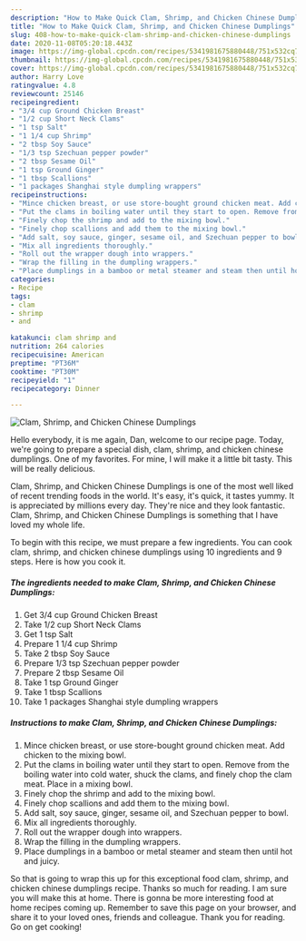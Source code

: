 ```yaml
---
description: "How to Make Quick Clam, Shrimp, and Chicken Chinese Dumplings"
title: "How to Make Quick Clam, Shrimp, and Chicken Chinese Dumplings"
slug: 408-how-to-make-quick-clam-shrimp-and-chicken-chinese-dumplings
date: 2020-11-08T05:20:18.443Z
image: https://img-global.cpcdn.com/recipes/5341981675880448/751x532cq70/clam-shrimp-and-chicken-chinese-dumplings-recipe-main-photo.jpg
thumbnail: https://img-global.cpcdn.com/recipes/5341981675880448/751x532cq70/clam-shrimp-and-chicken-chinese-dumplings-recipe-main-photo.jpg
cover: https://img-global.cpcdn.com/recipes/5341981675880448/751x532cq70/clam-shrimp-and-chicken-chinese-dumplings-recipe-main-photo.jpg
author: Harry Love
ratingvalue: 4.8
reviewcount: 25146
recipeingredient:
- "3/4 cup Ground Chicken Breast"
- "1/2 cup Short Neck Clams"
- "1 tsp Salt"
- "1 1/4 cup Shrimp"
- "2 tbsp Soy Sauce"
- "1/3 tsp Szechuan pepper powder"
- "2 tbsp Sesame Oil"
- "1 tsp Ground Ginger"
- "1 tbsp Scallions"
- "1 packages Shanghai style dumpling wrappers"
recipeinstructions:
- "Mince chicken breast, or use store-bought ground chicken meat. Add chicken to the mixing bowl."
- "Put the clams in boiling water until they start to open. Remove from the boiling water into cold water, shuck the clams, and finely chop the clam meat. Place in a mixing bowl."
- "Finely chop the shrimp and add to the mixing bowl."
- "Finely chop scallions and add them to the mixing bowl."
- "Add salt, soy sauce, ginger, sesame oil, and Szechuan pepper to bowl."
- "Mix all ingredients thoroughly."
- "Roll out the wrapper dough into wrappers."
- "Wrap the filling in the dumpling wrappers."
- "Place dumplings in a bamboo or metal steamer and steam then until hot and juicy."
categories:
- Recipe
tags:
- clam
- shrimp
- and

katakunci: clam shrimp and 
nutrition: 264 calories
recipecuisine: American
preptime: "PT36M"
cooktime: "PT30M"
recipeyield: "1"
recipecategory: Dinner

---
```



![Clam, Shrimp, and Chicken Chinese Dumplings](https://img-global.cpcdn.com/recipes/5341981675880448/751x532cq70/clam-shrimp-and-chicken-chinese-dumplings-recipe-main-photo.jpg)

Hello everybody, it is me again, Dan, welcome to our recipe page. Today, we're going to prepare a special dish, clam, shrimp, and chicken chinese dumplings. One of my favorites. For mine, I will make it a little bit tasty. This will be really delicious.

Clam, Shrimp, and Chicken Chinese Dumplings is one of the most well liked of recent trending foods in the world. It's easy, it's quick, it tastes yummy. It is appreciated by millions every day. They're nice and they look fantastic. Clam, Shrimp, and Chicken Chinese Dumplings is something that I have loved my whole life.




To begin with this recipe, we must prepare a few ingredients. You can cook clam, shrimp, and chicken chinese dumplings using 10 ingredients and 9 steps. Here is how you cook it.

<!--inarticleads1-->

##### The ingredients needed to make Clam, Shrimp, and Chicken Chinese Dumplings:

1. Get 3/4 cup Ground Chicken Breast
1. Take 1/2 cup Short Neck Clams
1. Get 1 tsp Salt
1. Prepare 1 1/4 cup Shrimp
1. Take 2 tbsp Soy Sauce
1. Prepare 1/3 tsp Szechuan pepper powder
1. Prepare 2 tbsp Sesame Oil
1. Take 1 tsp Ground Ginger
1. Take 1 tbsp Scallions
1. Take 1 packages Shanghai style dumpling wrappers




<!--inarticleads2-->

##### Instructions to make Clam, Shrimp, and Chicken Chinese Dumplings:

1. Mince chicken breast, or use store-bought ground chicken meat. Add chicken to the mixing bowl.
1. Put the clams in boiling water until they start to open. Remove from the boiling water into cold water, shuck the clams, and finely chop the clam meat. Place in a mixing bowl.
1. Finely chop the shrimp and add to the mixing bowl.
1. Finely chop scallions and add them to the mixing bowl.
1. Add salt, soy sauce, ginger, sesame oil, and Szechuan pepper to bowl.
1. Mix all ingredients thoroughly.
1. Roll out the wrapper dough into wrappers.
1. Wrap the filling in the dumpling wrappers.
1. Place dumplings in a bamboo or metal steamer and steam then until hot and juicy.




So that is going to wrap this up for this exceptional food clam, shrimp, and chicken chinese dumplings recipe. Thanks so much for reading. I am sure you will make this at home. There is gonna be more interesting food at home recipes coming up. Remember to save this page on your browser, and share it to your loved ones, friends and colleague. Thank you for reading. Go on get cooking!
